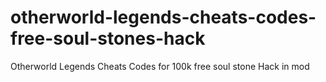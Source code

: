 # otherworld-legends-cheats-codes-free-soul-stones-hack
Otherworld Legends Cheats Codes for 100k free soul stone Hack in mod
